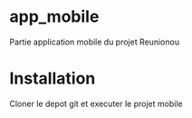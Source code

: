 # app_mobile

Partie application mobile du projet Reunionou

# Installation

Cloner le depot git et executer le projet mobile